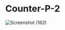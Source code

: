 # Counter-P-2
![Screenshot (162)](https://user-images.githubusercontent.com/105298916/183849383-00e56a53-2aa3-4604-a692-7e33dc9d72ff.png)
